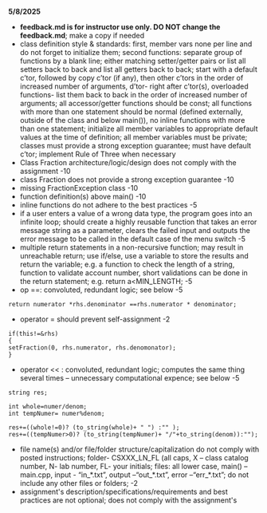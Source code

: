 **5/8/2025**
*  **feedback.md is for instructor use only. DO NOT change the feedback.md**; make a copy if needed
* class definition style & standards:  first, member vars  none per line and do not forget to initialize them;  second functions: separate group of functions  by a blank line; either matching setter/getter pairs or list all setters back to back and list all getters back to back; start with a default c’tor, followed by  copy c’tor (if any), then other c’tors in the order of increased number of arguments, d’tor- right after c’tor(s), overloaded functions- list them back to back in the order of increased number of arguments;  all accessor/getter functions should be const; all functions with more than one statement should be normal (defined externally, outside of the class and below main()), no inline functions with more than one statement; initialize all member variables to appropriate default values at the time of definition; all member variables must be private; classes must provide a strong exception guarantee; must have default c’tor; implement Rule of Three when necessary
* Class Fraction architecture/logic/design does not comply with the assignment -10
* class Fraction does not provide a strong exception guarantee -10
* missing FractionException class -10
*  function definition(s) above main() -10
* inline functions do not adhere to the best practices -5
* if a user enters a value of a wrong data type, the program goes into an infinite loop; should create a highly reusable function that takes an error message string as a parameter, clears the failed input and outputs the error message to be called in the default case of the menu switch -5
* multiple return statements in a non-recursive function; may result in unreachable return; use if/else, use a variable to store the results and return the variable; e.g. a function to check the length of a string, function to validate account number,  short validations can be done in the return statement; e.g.  return a<MIN_LENGTH; -5
*  op ==: convoluted, redundant logic; see below -5
```text
return numerator *rhs.denominator ==rhs.numerator * denominator;
```
* operator = should prevent self-assignment -2
```text
if(this!=&rhs)
{
setFraction(0, rhs.numerator, rhs.denomonator);
}

```
* operator << : convoluted, redundant logic; computes the same thing several times – unnecessary computational expence; see below -5
```text
string res;

int whole=numer/denom;
int tempNumer= numer%denom;

res+=((whole!=0)? (to_string(whole)+ " ") :"" ); 
res+=((tempNumer>0)? (to_string(tempNumer)+ "/"+to_string(denom)):"");

```
* file name(s) and/or file/folder structure/capitalization do not comply with posted instructions; folder- CSXXX_LN_FL (all caps, X – class catalog number, N- lab number, FL- your initials;  files:  all lower case, main() – main.cpp, input - “in_\*.txt”, output –“out_\*.txt”, error –“err_\*.txt”; do not include any other files or folders;  -2
* assignment's description/specifications/requirements  and best practices are not optional; does not comply with the assignment's
